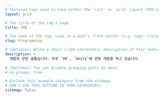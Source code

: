 ```yaml
---
# Featured tags need to have either the `list` or `grid` layout (PRO only).
layout: grid

# The title of the tag's page.
title: 개발

# The name of the tag, used in a post's front matter (e.g. tags: [<slug>]).
slug: Programming

# (Optional) Write a short (~150 characters) description of this featured tag.
description: >
  개발의 관한 글들입니다. 주로 `VR`, `Unity`에 관한 개발을 하고 있습니다.
  
# (Optional) You can disable grouping posts by date.
# no_groups: true

# Exclude this example category from the sitemap.
# DON'T USE THIS SETTING IN YOUR CATEGORIES!
sitemap: false
---
```

